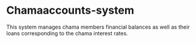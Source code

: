 # Chamaaccounts-system
This system manages chama members financial balances as well as their loans corresponding to the chama interest rates.
